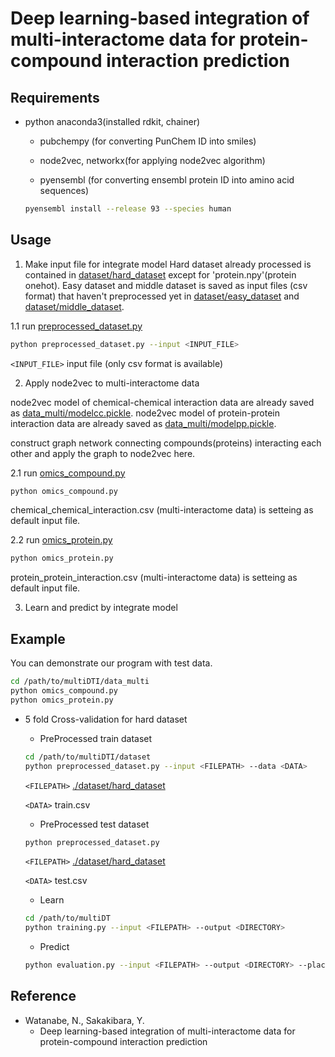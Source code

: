 # Deep learning-based integration of multi-interactome data for protein-compound interaction prediction

## Requirements
* python anaconda3(installed rdkit, chainer)

  * pubchempy (for converting PunChem ID into smiles)

  * node2vec, networkx(for applying node2vec algorithm)

  * pyensembl (for converting ensembl protein ID into amino acid sequences)
  ```bash
  pyensembl install --release 93 --species human
  ```

## Usage
1. Make input file for integrate model
Hard dataset already processed is contained in [dataset/hard_dataset](https://github.com/Njk-901aru/multiDTI/dataset/hard_dataset) except for 'protein.npy'(protein onehot).
Easy dataset and middle dataset is saved as input files (csv format) that haven't preprocessed yet in [dataset/easy_dataset](https://github.com/Njk-901aru/multiDTI/dataset/easy_dataset) and [dataset/middle_dataset](https://github.com/Njk-901aru/multiDTI/dataset/middle_dataset). 

1.1 run [preprocessed_dataset.py](https://github.com/Njk-901aru/multiDTI/dataset/preprocessed_dataset.py)

```bash
python preprocessed_dataset.py --input <INPUT_FILE>
```

`<INPUT_FILE>` input file (only csv format is available)


2. Apply node2vec to multi-interactome data

node2vec model of chemical-chemical interaction data are already saved as [data_multi/modelcc.pickle](https://github.com/Njk-901aru/multiDTI/blob/master/data_multi).
node2vec model of protein-protein interaction data are already saved as [data_multi/modelpp.pickle](https://github.com/Njk-901aru/multiDTI/blob/master/data_multi).

construct graph network connecting compounds(proteins) interacting each other and apply the graph to node2vec here.

2.1 run [omics_compound.py](https://github.com/Njk-901aru/multiDTI/blob/master/data_multi/omics_compound.py)

```bash
python omics_compound.py
```
chemical_chemical_interaction.csv (multi-interactome data) is setteing as default input file.

2.2 run [omics_protein.py](https://github.com/Njk-901aru/multiDTI/blob/master/data_multi/omics_protein.py)

```bash
python omics_protein.py
```
protein_protein_interaction.csv (multi-interactome data) is setteing as default input file.


3. Learn and predict by integrate model


## Example
You can demonstrate our program with test data.

```bash
cd /path/to/multiDTI/data_multi
python omics_compound.py
python omics_protein.py
```

- 5 fold Cross-validation for hard dataset
  - PreProcessed train dataset
  ```bash
  cd /path/to/multiDTI/dataset
  python preprocessed_dataset.py --input <FILEPATH> --data <DATA>
  ```
  `<FILEPATH>` [./dataset/hard_dataset](https://github.com/Njk-901aru/multiDTI/dataset/hard_dataset)
  
  `<DATA>` train.csv
  
  - PreProcessed test dataset
  ```bash
  python preprocessed_dataset.py
  ```
  `<FILEPATH>` [./dataset/hard_dataset](https://github.com/Njk-901aru/multiDTI/dataset/hard_dataset)
  
  `<DATA>` test.csv
  
  - Learn
  ```bash
  cd /path/to/multiDT
  python training.py --input <FILEPATH> --output <DIRECTORY>
  ```
  - Predict
  ```bash
  python evaluation.py --input <FILEPATH> --output <DIRECTORY> --place <PLACE_DIRECTORY>
  ```


## Reference
* Watanabe, N., Sakakibara, Y. 
  * Deep learning-based integration of multi-interactome data for protein-compound interaction prediction


